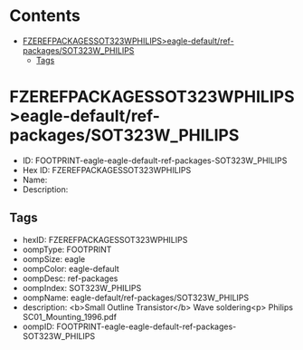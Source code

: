 



Contents
========

* [FZEREFPACKAGESSOT323WPHILIPS>eagle-default/ref-packages/SOT323W_PHILIPS](#fzerefpackagessot323wphilipseagle-defaultref-packagessot323w_philips)
	* [Tags](#tags)

# FZEREFPACKAGESSOT323WPHILIPS>eagle-default/ref-packages/SOT323W_PHILIPS

- ID: FOOTPRINT-eagle-eagle-default-ref-packages-SOT323W_PHILIPS
- Hex ID: FZEREFPACKAGESSOT323WPHILIPS
- Name: 
- Description: 

## Tags

- hexID: FZEREFPACKAGESSOT323WPHILIPS
- oompType: FOOTPRINT
- oompSize: eagle
- oompColor: eagle-default
- oompDesc: ref-packages
- oompIndex: SOT323W_PHILIPS
- oompName: eagle-default/ref-packages/SOT323W_PHILIPS
- description: &lt;b&gt;Small Outline Transistor&lt;/b&gt; Wave soldering&lt;p&gt;&#xD;
Philips SC01_Mounting_1996.pdf
- oompID: FOOTPRINT-eagle-eagle-default-ref-packages-SOT323W_PHILIPS
